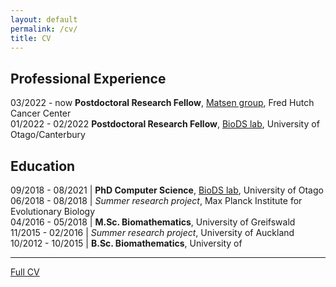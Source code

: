 ```yaml
---
layout: default
permalink: /cv/
title: CV
---
```


## Professional Experience
03/2022 - now **Postdoctoral Research Fellow**, [Matsen group](https://matsen.fredhutch.org/), Fred Hutch Cancer Center  
01/2022 - 02/2022 **Postdoctoral Research Fellow**, [BioDS lab](https://biods.org/), University of Otago/Canterbury


##  Education

09/2018 - 08/2021 | **PhD Computer Science**, [BioDS lab](https://biods.org/), University of Otago  
06/2018 - 08/2018 | *Summer research project*, Max Planck Institute for Evolutionary Biology  
04/2016 - 05/2018 | **M.Sc. Biomathematics**, University of Greifswald  
11/2015 - 02/2016 | *Summer research project*, University of Auckland  
10/2012 - 10/2015 | **B.Sc. Biomathematics**, University of   

---

[Full CV](cv.pdf)
